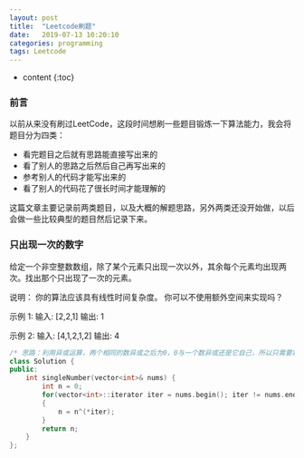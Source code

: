 ```yaml
---
layout: post
title:  "Leetcode刷题"
date:   2019-07-13 10:20:10
categories: programming
tags: Leetcode
---
```


* content
{:toc}

### 前言

以前从来没有刷过LeetCode，这段时间想刷一些题目锻炼一下算法能力，我会将题目分为四类：  

* 看完题目之后就有思路能直接写出来的
* 看了别人的思路之后然后自己再写出来的
* 参考别人的代码才能写出来的
* 看了别人的代码花了很长时间才能理解的  

这篇文章主要记录前两类题目，以及大概的解题思路，另外两类还没开始做，以后会做一些比较典型的题目然后记录下来。

### 只出现一次的数字

给定一个非空整数数组，除了某个元素只出现一次以外，其余每个元素均出现两次。找出那个只出现了一次的元素。

说明：
你的算法应该具有线性时间复杂度。 你可以不使用额外空间来实现吗？

示例 1:
输入: [2,2,1]
输出: 1

示例 2:
输入: [4,1,2,1,2]
输出: 4

```c++
/* 思路：利用异或运算，两个相同的数异或之后为0，0与一个数异或还是它自己，所以只需要将数组中的所有异或一次，最后得到的数就是那个只出现一次的数 */
class Solution {
public:
    int singleNumber(vector<int>& nums) {
        int n = 0;
        for(vector<int>::iterator iter = nums.begin(); iter != nums.end(); iter++)
        {
            n = n^(*iter);
        }
        return n;
    }
};
```

